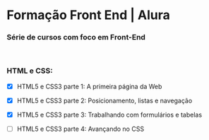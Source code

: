 # Formação Front End | Alura
### Série de cursos com foco em Front-End
<br>

### HTML e CSS:
- [x] HTML5 e CSS3 parte 1: A primeira página da Web
- [x] HTML5 e CSS3 parte 2: Posicionamento, listas e navegação
- [x] HTML5 e CSS3 parte 3: Trabalhando com formulários e tabelas
- [ ] HTML5 e CSS3 parte 4: Avançando no CSS

